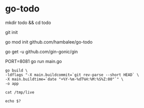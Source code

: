 # go-todo

mkdir todo && cd todo

git init

go mod init github.com/hambalee/go-todo

go get -u github.com/gin-gonic/gin

PORT=8081 go run main.go

```
go build \
-ldflags "-X main.buildcommit=`git rev-parse --short HEAD` \
-X main.buildtime=`date "+%Y-%m-%dT%H:%M:%S%Z:00"`" \
-o app
```

`cat /tmp/live`

`echo $?`

